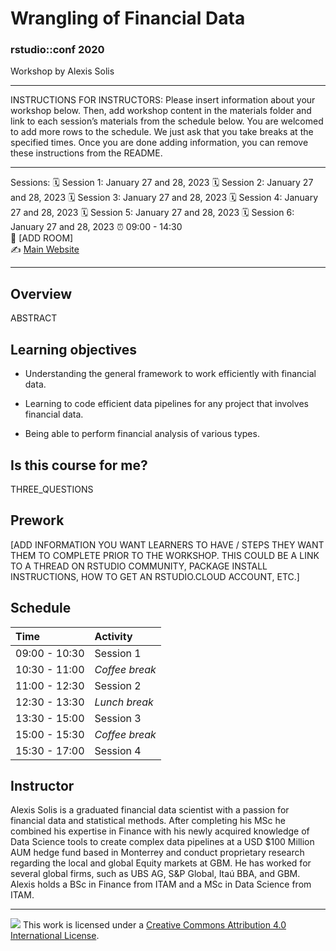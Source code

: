 Wrangling of Financial Data
================

### rstudio::conf 2020

Workshop by Alexis Solis

-----

INSTRUCTIONS FOR INSTRUCTORS: Please insert information about your
workshop below. Then, add workshop content in the materials folder and
link to each session’s materials from the schedule below. You are
welcomed to add more rows to the schedule. We just ask that you take
breaks at the specified times. Once you are done adding information, you
can remove these instructions from the README.

-----
Sessions:
:spiral_calendar: Session 1: January 27 and 28, 2023
:spiral_calendar: Session 2: January 27 and 28, 2023
:spiral_calendar: Session 3: January 27 and 28, 2023
:spiral_calendar: Session 4: January 27 and 28, 2023
:spiral_calendar: Session 5: January 27 and 28, 2023
:spiral_calendar: Session 6: January 27 and 28, 2023
:alarm_clock:     09:00 - 14:30  
:hotel:           \[ADD ROOM\]  
:writing_hand:    [Main Website](http://rstd.io/conf)

-----

## Overview

ABSTRACT

## Learning objectives

* Understanding the general framework to work efficiently with financial data.

* Learning to code efficient data pipelines for any project that involves financial data.

* Being able to perform financial analysis of various types.

## Is this course for me?

THREE_QUESTIONS

## Prework

\[ADD INFORMATION YOU WANT LEARNERS TO HAVE / STEPS THEY WANT THEM TO
COMPLETE PRIOR TO THE WORKSHOP. THIS COULD BE A LINK TO A THREAD ON
RSTUDIO COMMUNITY, PACKAGE INSTALL INSTRUCTIONS, HOW TO GET AN
RSTUDIO.CLOUD ACCOUNT, ETC.\]

## Schedule

| Time          | Activity         |
| :------------ | :--------------- |
| 09:00 - 10:30 | Session 1        |
| 10:30 - 11:00 | *Coffee break*   |
| 11:00 - 12:30 | Session 2        |
| 12:30 - 13:30 | *Lunch break*    |
| 13:30 - 15:00 | Session 3        |
| 15:00 - 15:30 | *Coffee break*   |
| 15:30 - 17:00 | Session 4        |

## Instructor

Alexis Solis is a graduated financial data scientist with a passion for financial data and statistical methods. After completing his MSc he combined his expertise in Finance with his newly acquired knowledge of Data Science tools to create complex data pipelines at a USD $100 Million AUM hedge fund based in Monterrey and conduct proprietary research regarding the local and global Equity markets at GBM. He has worked for several global firms, such as UBS AG, S&P Global, Itaú BBA, and GBM. Alexis holds a BSc in Finance from ITAM and a MSc in Data Science from ITAM.

-----

![](https://i.creativecommons.org/l/by/4.0/88x31.png) This work is
licensed under a [Creative Commons Attribution 4.0 International
License](https://creativecommons.org/licenses/by/4.0/).
